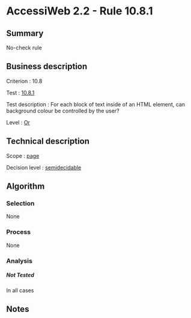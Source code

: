 # AccessiWeb 2.2 - Rule 10.8.1

## Summary

No-check rule

## Business description

Criterion : 10.8

Test :
[10.8.1](http://www.accessiweb.org/index.php/accessiweb-22-english-version.html#test-10-8-1)

Test description : For each block of text inside of an HTML element, can
background colour be controlled by the user?

Level : [Or](/en/category/rules-design/accessiweb-11/level/or)

## Technical description

Scope : [page](/en/category/rules-design/accessiweb-11/scope/page)

Decision level :
[semidecidable](/en/category/rules-design/accessiweb-11/decision-level/semidecidable)

## Algorithm

### Selection

None

### Process

None

### Analysis

##### Not Tested

In all cases

## Notes



